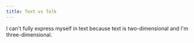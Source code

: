 ```yaml
---
title: Text vs Talk
---
```

I can't fully express myself in text because text is two-dimensional and I'm three-dimensional.
